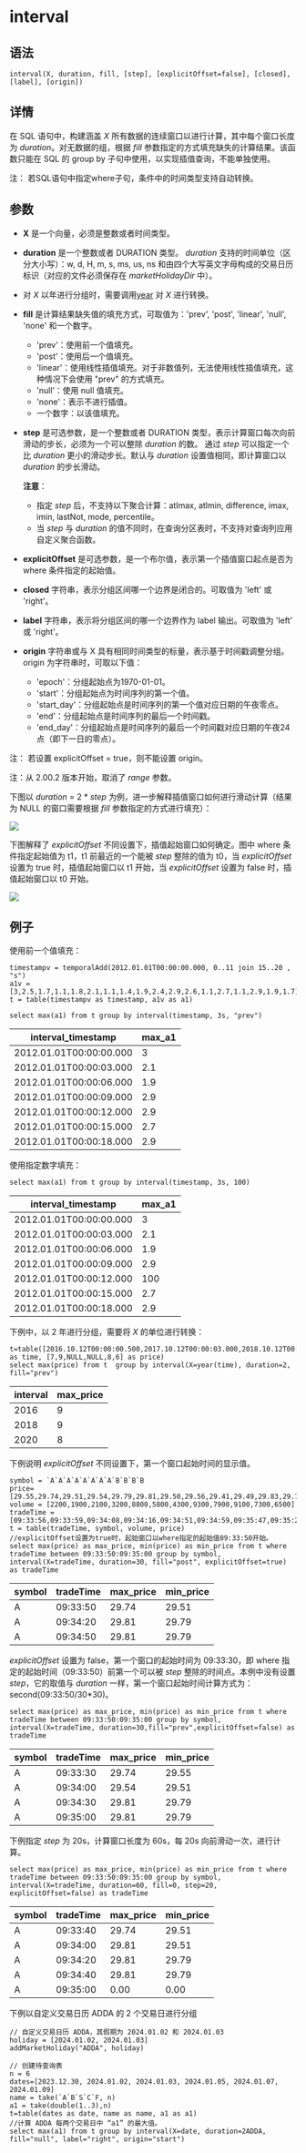# interval

## 语法

`interval(X, duration, fill, [step], [explicitOffset=false], [closed],
[label], [origin])`

## 详情

在 SQL 语句中，构建涵盖 *X* 所有数据的连续窗口以进行计算，其中每个窗口长度为 *duration*。对无数据的组，根据
*fill* 参数指定的方式填充缺失的计算结果。该函数只能在 SQL 的 group by 子句中使用，以实现插值查询，不能单独使用。

注： 若SQL语句中指定where子句，条件中的时间类型支持自动转换。

## 参数

* **X** 是一个向量，必须是整数或者时间类型。
* **duration** 是一个整数或者 DURATION 类型。 *duration*
  支持的时间单位（区分大小写）：w, d, H, m, s, ms, us, ns 和由四个大写英文字母构成的交易日历标识（对应的文件必须保存在
  *marketHolidayDir* 中）。
* 对 *X* 以年进行分组时，需要调用[year](../../funcs/y/year.html) 对 *X* 进行转换。
* **fill** 是计算结果缺失值的填充方式，可取值为：'prev', 'post', 'linear', 'null', 'none'
  和一个数字。

  + 'prev'：使用前一个值填充。
  + 'post'：使用后一个值填充。
  + 'linear'：使用线性插值填充。对于非数值列，无法使用线性插值填充，这种情况下会使用 "prev" 的方式填充。
  + 'null'：使用 null 值填充。
  + 'none'：表示不进行插值。
  + 一个数字：以该值填充。
* **step** 是可选参数，是一个整数或者 DURATION 类型，表示计算窗口每次向前滑动的步长，必须为一个可以整除
  *duration* 的数。 通过 *step* 可以指定一个比 *duration* 更小的滑动步长。默认与
  *duration* 设置值相同，即计算窗口以 *duration* 的步长滑动。

  **注意**：
  + 指定 *step* 后，不支持以下聚合计算：atImax, atImin, difference, imax, imin,
    lastNot, mode, percentile。
  + 当 *step* 与 *duration* 的值不同时，在查询分区表时，不支持对查询列应用自定义聚合函数。
* **explicitOffset** 是可选参数，是一个布尔值，表示第一个插值窗口起点是否为 where 条件指定的起始值。
* **closed** 字符串，表示分组区间哪一个边界是闭合的。可取值为 'left' 或 'right'。
* **label** 字符串，表示将分组区间的哪一个边界作为 label 输出。可取值为 'left' 或 'right'。
* **origin** 字符串或与 X 具有相同时间类型的标量，表示基于时间戳调整分组。origin 为字符串时，可取以下值：

  + 'epoch'：分组起始点为1970-01-01。
  + 'start'：分组起始点为时间序列的第一个值。
  + 'start\_day'：分组起始点是时间序列的第一个值对应日期的午夜零点。
  + 'end'：分组起始点是时间序列的最后一个时间戳。
  + 'end\_day'：分组起始点是时间序列的最后一个时间戳对应日期的午夜24点（即下一日的零点）。

注： 若设置 explicitOffset = true，则不能设置 origin。

注：从 2.00.2 版本开始，取消了 *range* 参数。

下图以 *duration* = 2 \* *step* 为例，进一步解释插值窗口如何进行滑动计算（结果为 NULL 的窗口需要根据
*fill* 参数指定的方式进行填充）：

![](../../images/interval01.png)

下图解释了 *explicitOffset* 不同设置下，插值起始窗口如何确定。图中 where 条件指定起始值为 t1，t1 前最近的一个能被
*step* 整除的值为 t0，当 *explicitOffset* 设置为 true 时，插值起始窗口以 t1 开始，当
*explicitOffset* 设置为 false 时，插值起始窗口以 t0 开始。

![](../../images/interval02.png)

## 例子

使用前一个值填充：

```
timestampv = temporalAdd(2012.01.01T00:00:00.000, 0..11 join 15..20 , "s")
a1v = [3,2.5,1.7,1.1,1.8,2.1,1.1,1.4,1.9,2.4,2.9,2.6,1.1,2.7,1.1,2.9,1.9,1.7]
t = table(timestampv as timestamp, a1v as a1)

select max(a1) from t group by interval(timestamp, 3s, "prev")
```

| interval\_timestamp | max\_a1 |
| --- | --- |
| 2012.01.01T00:00:00.000 | 3 |
| 2012.01.01T00:00:03.000 | 2.1 |
| 2012.01.01T00:00:06.000 | 1.9 |
| 2012.01.01T00:00:09.000 | 2.9 |
| 2012.01.01T00:00:12.000 | 2.9 |
| 2012.01.01T00:00:15.000 | 2.7 |
| 2012.01.01T00:00:18.000 | 2.9 |

使用指定数字填充：

```
select max(a1) from t group by interval(timestamp, 3s, 100)
```

| interval\_timestamp | max\_a1 |
| --- | --- |
| 2012.01.01T00:00:00.000 | 3 |
| 2012.01.01T00:00:03.000 | 2.1 |
| 2012.01.01T00:00:06.000 | 1.9 |
| 2012.01.01T00:00:09.000 | 2.9 |
| 2012.01.01T00:00:12.000 | 100 |
| 2012.01.01T00:00:15.000 | 2.7 |
| 2012.01.01T00:00:18.000 | 2.9 |

下例中，以 2 年进行分组，需要将 *X* 的单位进行转换：

```
t=table([2016.10.12T00:00:00.500,2017.10.12T00:00:03.000,2018.10.12T00:00:03.000,2019.10.12T00:00:08.000,2020.10.12T00:00:08.000,2021.10.12T00:00:08.000] as time, [7,9,NULL,NULL,8,6] as price)
select max(price) from t  group by interval(X=year(time), duration=2, fill="prev")
```

| interval | max\_price |
| --- | --- |
| 2016 | 9 |
| 2018 | 9 |
| 2020 | 8 |

下例说明 *explicitOffset* 不同设置下，第一个窗口起始时间的显示值。

```
symbol = `A`A`A`A`A`A`A`A`B`B`B`B
price= [29.55,29.74,29.51,29.54,29.79,29.81,29.50,29.56,29.41,29.49,29.83,29.76]
volume = [2200,1900,2100,3200,8800,5800,4300,9300,7900,9100,7300,6500]
tradeTime = [09:33:56,09:33:59,09:34:08,09:34:16,09:34:51,09:34:59,09:35:47,09:35:26,09:35:36,09:36:26,09:37:12,10:00:00]
t = table(tradeTime, symbol, volume, price)
//explicitOffset设置为true时，起始窗口以where指定的起始值09:33:50开始。
select max(price) as max_price, min(price) as min_price from t where tradeTime between 09:33:50:09:35:00 group by symbol, interval(X=tradeTime, duration=30, fill="post", explicitOffset=true) as tradeTime
```

| symbol | tradeTime | max\_price | min\_price |
| --- | --- | --- | --- |
| A | 09:33:50 | 29.74 | 29.51 |
| A | 09:34:20 | 29.81 | 29.79 |
| A | 09:34:50 | 29.81 | 29.79 |

*explicitOffset* 设置为 false，第一个窗口的起始时间为 09:33:30，即 where
指定的起始时间（09:33:50）前第一个可以被 *step* 整除的时间点。本例中没有设置 *step*，它的取值与
*duration* 一样，第一个窗口起始时间计算方式为：second(09:33:50/30\*30)。

```
select max(price) as max_price, min(price) as min_price from t where tradeTime between 09:33:50:09:35:00 group by symbol, interval(X=tradeTime, duration=30,fill="prev",explicitOffset=false) as tradeTime
```

| symbol | tradeTime | max\_price | min\_price |
| --- | --- | --- | --- |
| A | 09:33:30 | 29.74 | 29.55 |
| A | 09:34:00 | 29.54 | 29.51 |
| A | 09:34:30 | 29.81 | 29.79 |
| A | 09:35:00 | 29.81 | 29.79 |

下例指定 *step* 为 20s，计算窗口长度为 60s，每 20s 向前滑动一次，进行计算。

```
select max(price) as max_price, min(price) as min_price from t where tradeTime between 09:33:50:09:35:00 group by symbol, interval(X=tradeTime, duration=60, fill=0, step=20, explicitOffset=false) as tradeTime
```

| symbol | tradeTime | max\_price | min\_price |
| --- | --- | --- | --- |
| A | 09:33:40 | 29.74 | 29.51 |
| A | 09:34:00 | 29.81 | 29.51 |
| A | 09:34:20 | 29.81 | 29.79 |
| A | 09:34:40 | 29.81 | 29.79 |
| A | 09:35:00 | 0.00 | 0.00 |

下例以自定义交易日历 ADDA 的 2 个交易日进行分组

```
// 自定义交易日历 ADDA，其假期为 2024.01.02 和 2024.01.03
holiday = [2024.01.02, 2024.01.03]
addMarketHoliday("ADDA", holiday)

// 创建待查询表
n = 6
dates=[2023.12.30, 2024.01.02, 2024.01.03, 2024.01.05, 2024.01.07, 2024.01.09]
name = take(`A`B`S`C`F, n)
a1 = take(double(1..3),n)
t=table(dates as date, name as name, a1 as a1)
//计算 ADDA 每两个交易日中 “a1” 的最大值。
select max(a1) from t group by interval(X=date, duration=2ADDA, fill="null", label="right", origin="start")
```

